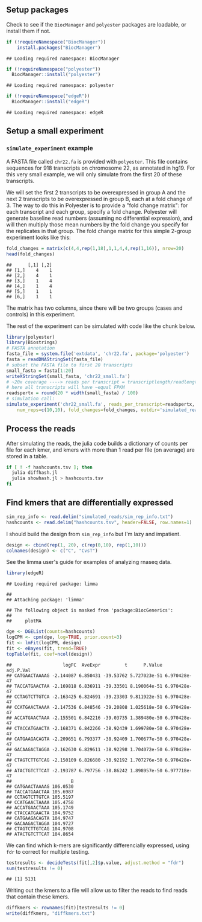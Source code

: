 Setup packages
--------------

Check to see if the `BiocManager` and `polyester` packages are loadable, or install them if not.

``` r
if (!requireNamespace("BiocManager"))
    install.packages("BiocManager")
```

    ## Loading required namespace: BiocManager

``` r
if (!requireNamespace("polyester"))
  BiocManager::install("polyester")
```

    ## Loading required namespace: polyester

``` r
if (!requireNamespace("edgeR"))
  BiocManager::install("edgeR")
```

    ## Loading required namespace: edgeR

Setup a small experiment
------------------------

### `simulate_experiment` example

A FASTA file called `chr22.fa` is provided with `polyester`. This file contains sequences for 918 transcripts on chromosome 22, as annotated in hg19. For this very small example, we will only simulate from the first 20 of these transcripts.

We will set the first 2 transcripts to be overexpressed in group A and the next 2 transcripts to be overexpressed in group B, each at a fold change of 3. The way to do this in Polyester is to provide a "fold change matrix": for each transcript and each group, specify a fold change. Polyester will generate baseline read numbers (assuming no differential expression), and will then multiply those mean numbers by the fold change you specify for the replicates in that group. The fold change matrix for this simple 2-group experiment looks like this:

``` r
fold_changes = matrix(c(4,4,rep(1,18),1,1,4,4,rep(1,16)), nrow=20)
head(fold_changes)
```

    ##      [,1] [,2]
    ## [1,]    4    1
    ## [2,]    4    1
    ## [3,]    1    4
    ## [4,]    1    4
    ## [5,]    1    1
    ## [6,]    1    1

The matrix has two columns, since there will be two groups (cases and controls) in this experiment.

The rest of the experiment can be simulated with code like the chunk below.

``` r
library(polyester)
library(Biostrings)
# FASTA annotation
fasta_file = system.file('extdata', 'chr22.fa', package='polyester')
fasta = readDNAStringSet(fasta_file)
# subset the FASTA file to first 20 transcripts
small_fasta = fasta[1:20]
writeXStringSet(small_fasta, 'chr22_small.fa')
# ~20x coverage ----> reads per transcript = transcriptlength/readlength * 20
# here all transcripts will have ~equal FPKM
readspertx = round(20 * width(small_fasta) / 100)
# simulation call:
simulate_experiment('chr22_small.fa', reads_per_transcript=readspertx, 
    num_reps=c(10,10), fold_changes=fold_changes, outdir='simulated_reads') 
```

Process the reads
-----------------

After simulating the reads, the julia code builds a dictionary of counts per file for each kmer, and kmers with more than 1 read per file (on average) are stored in a table.

``` bash
if [ ! -f hashcounts.tsv ]; then
  julia diffhash.jl
  julia showhash.jl > hashcounts.tsv
fi
```

Find kmers that are differentially expressed
--------------------------------------------

``` r
sim_rep_info <- read.delim("simulated_reads/sim_rep_info.txt")
hashcounts <- read.delim("hashcounts.tsv", header=FALSE, row.names=1)
```

I should build the design from `sim_rep_info` but I'm lazy and impatient.

``` r
design <- cbind(rep(1, 20), c(rep(0,10), rep(1,10)))
colnames(design) <- c("C", "CvsT")
```

See the limma user's guide for examples of analyzing rnaseq data.

``` r
library(edgeR)
```

    ## Loading required package: limma

    ## 
    ## Attaching package: 'limma'

    ## The following object is masked from 'package:BiocGenerics':
    ## 
    ##     plotMA

``` r
dge <- DGEList(counts=hashcounts)
logCPM <- cpm(dge, log=TRUE, prior.count=3)
fit <- lmFit(logCPM, design)
fit <- eBayes(fit, trend=TRUE)
topTable(fit, coef=ncol(design))
```

    ##                   logFC  AveExpr         t      P.Value    adj.P.Val
    ## CATGAACTAAAAG -2.144087 6.850431 -39.53762 5.727023e-51 6.970428e-47
    ## TACCATGAACTAA -2.169818 6.836911 -39.33501 8.190064e-51 6.970428e-47
    ## CCTAGTCTTGTCA -2.163425 6.824691 -39.23303 9.811922e-51 6.970428e-47
    ## CCATGAACTAAAA -2.147536 6.848546 -39.20808 1.025618e-50 6.970428e-47
    ## ACCATGAACTAAA -2.155501 6.842216 -39.03735 1.389480e-50 6.970428e-47
    ## CTACCATGAACTA -2.168371 6.842266 -38.92439 1.699780e-50 6.970428e-47
    ## CATGAAGACAGTA -2.209651 6.793377 -38.92409 1.700677e-50 6.970428e-47
    ## GACAAGACTAGGA -2.162630 6.829611 -38.92298 1.704072e-50 6.970428e-47
    ## CTAGTCTTGTCAG -2.150109 6.826680 -38.92192 1.707276e-50 6.970428e-47
    ## ATACTGTCTTCAT -2.193787 6.797756 -38.86242 1.898957e-50 6.977718e-47
    ##                      B
    ## CATGAACTAAAAG 106.0530
    ## TACCATGAACTAA 105.6987
    ## CCTAGTCTTGTCA 105.5197
    ## CCATGAACTAAAA 105.4758
    ## ACCATGAACTAAA 105.1749
    ## CTACCATGAACTA 104.9752
    ## CATGAAGACAGTA 104.9747
    ## GACAAGACTAGGA 104.9727
    ## CTAGTCTTGTCAG 104.9708
    ## ATACTGTCTTCAT 104.8654

We can find which k-mers are significantly differencially expressed, using `fdr` to correct for multiple testing.

``` r
testresults <- decideTests(fit[,2]$p.value, adjust.method = "fdr")
sum(testresults != 0)
```

    ## [1] 5131

Writing out the kmers to a file will allow us to filter the reads to find reads that contain these kmers.

``` r
diffkmers <- rownames(fit)[testresults != 0]
write(diffkmers, "diffkmers.txt")
```
